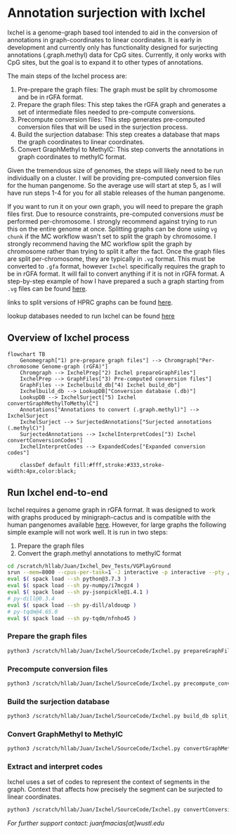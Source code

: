 # Annotation surjection with Ixchel
Ixchel is a genome-graph based tool intended to aid in the conversion of annotations in graph-coordinates to linear coordinates.
It is early in development and currently only has functionality designed for surjecting annotations (.graph.methyl) data for CpG sites.
Currently, it only works with CpG sites, but the goal is to expand it to other types of annotations.

The main steps of the Ixchel process are:
1. Pre-prepare the graph files: The graph must be split by chromosome and be in rGFA format.
2. Prepare the graph files: This step takes the rGFA graph and generates a set of intermediate files needed to pre-compute conversions.
3. Precompute conversion files: This step generates pre-computed conversion files that will be used in the surjection process.
4. Build the surjection database: This step creates a database that maps the graph coordinates to linear coordinates.
5. Convert GraphMethyl to MethylC: This step converts the annotations in graph coordinates to methylC format.

Given the tremendous size of genomes, the steps will likely need to be run individually on a cluster. I will be providing pre-computed conversion files for the human pangenome. So the average use will start at step 5, as I will have run steps 1-4 for you for all stable releases of the human pangenome.

If you want to run it on your own graph, you will need to prepare the graph files first. Due to resource constraints, pre-computed conversions *must* be performed per-chromosome. I strongly recommend against trying to run this on the entire genome at once.
Splitting graphs can be done using `vg chunk` if the MC workflow wasn't set to split the graph by chromosome. I strongly recommend having the MC workflow split the graph by chromosome rather than trying to split it after the fact.
Once the graph files are split per-chromosome, they are typically in `.vg` format. This must be converted to `.gfa` format, however `Ixchel` specifically requires the graph to be in rGFA format. It will fail to convert anything if it is not in rGFA format.
A step-by-step example of how I have prepared a such a graph starting from `.vg` files can be found [here](ELN_Notes/Processs_hprc_v1_1_mc_chm13.md).

links to split versions of HPRC graphs can be found [here](https://github.com/human-pangenomics/hpp_pangenome_resources).

lookup databases needed to run Ixchel can be found [here](BLANK)

## Overview of Ixchel process
```mermaid
flowchart TB
    Genomegraph["1) pre-prepare graph files"] --> Chromgraph["Per-chromosome Genome-graph (rGFA)"]
    Chromgraph --> IxchelPrep["2) Ixchel prepareGraphFiles"]
    IxchelPrep --> GraphFiles["3) Pre-computed conversion files"]
    GraphFiles --> Ixchelbuild_db["4) Ixchel build_db"]
    Ixchelbuild_db --> LookupDB["Conversion database (.db)"]
    LookupDB --> IxchelSurject["5) Ixchel convertGraphMethylToMethylC"]
    Annotations["Annotations to convert (.graph.methyl)"] --> IxchelSurject
    IxchelSurject --> SurjectedAnnotations["Surjected annotations (.methylC)"]
    SurjectedAnnotations --> IxchelInterpretCodes["3) Ixchel convertConversionCodes"]
    IxchelInterpretCodes --> ExpandedCodes["Expanded conversion codes"]
    
    classDef default fill:#fff,stroke:#333,stroke-width:4px,color:black;
```

## Run Ixchel end-to-end
Ixchel requires a genome graph in rGFA format. It was designed to work with graphs produced by minigraph-cactus and is compatible with the human pangenomes available [here](https://github.com/human-pangenomics/hpp_pangenome_resources). However, for large graphs the following simple example will not work well.
It is run in two steps:
1. Prepare the graph files
2. Convert the graph.methyl annotations to methylC format
```bash
cd /scratch/hllab/Juan/Ixchel_Dev_Tests/VGPlayGround
srun --mem=8000 --cpus-per-task=1 -J interactive -p interactive --pty /bin/bash -l
eval $( spack load --sh python@3.7.3 )
eval $( spack load --sh py-numpy/i7mcgz4 )
eval $( spack load --sh py-jsonpickle@1.4.1 )
# py-dill@0.3.4
eval $( spack load --sh py-dill/aldouqp )
# py-tqdm@4.65.0
eval $( spack load --sh py-tqdm/nfnho45 )
```
### Prepare the graph files
```bash
python3 /scratch/hllab/Juan/Ixchel/SourceCode/Ixchel.py prepareGraphFiles TestGraph.gfa --reference_name GRCh38
```
### Precompute conversion files
````bash
python3 /scratch/hllab/Juan/Ixchel/SourceCode/Ixchel.py precompute_conversion split_annotations/Annotations.Segments.TestGraph__00001 RefOnly.Segments.TestGraph.pkl QueryOnly.Segments.TestGraph.pkl FilteredLinks.Links.TestGraph.pkl UpstreamArray.RefOnly.Segments.TestGraph.pkl DownstreamArray.RefOnly.Segments.TestGraph.pkl DoubleAnchored.FilteredLinks.Links.TestGraph.pkl
````
### Build the surjection database
```bash
python3 /scratch/hllab/Juan/Ixchel/SourceCode/Ixchel.py build_db split_annotations/Annotations.Segments.TestGraph__00001.converted Annotations.Segments.TestGraph__00001.converted.db
```

### Convert GraphMethyl to MethylC
```bash
python3 /scratch/hllab/Juan/Ixchel/SourceCode/Ixchel.py convertGraphMethylToMethylC Example.CG.graph.methyl Annotations.Segments.TestGraph__00001.converted.db Example.CG.graph.methyl.methylC
```
### Extract and interpret codes
Ixchel uses a set of codes to represent the context of segments in the graph.
Context that affects how precisely the segment can be surjected to linear coordinates.
```bash
python3 /scratch/hllab/Juan/Ixchel/SourceCode/Ixchel.py convertConversionCodes Example.CG.graph.methyl.methylC
```

*For further support contact: juanfmacias[at]wustl.edu*